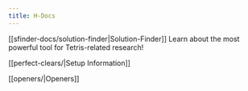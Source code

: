 ```yaml
---
title: H-Docs
---
```

[[sfinder-docs/solution-finder|Solution-Finder]] Learn about the most powerful tool for Tetris-related research!

[[perfect-clears/|Setup Information]]

[[openers/|Openers]]